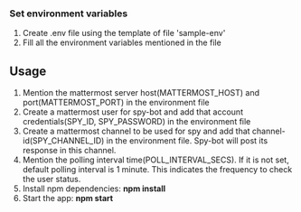 ### Set environment variables
1. Create .env file using the template of file 'sample-env'
2. Fill all the environment variables mentioned in the file

## Usage
1. Mention the mattermost server host(MATTERMOST_HOST) and port(MATTERMOST_PORT) in the environment file
2. Create a mattermost user for spy-bot and add that account credentials(SPY_ID, SPY_PASSWORD) in the environment file
3. Create a mattermost channel to be used for spy and add that channel-id(SPY_CHANNEL_ID) in the environment file. Spy-bot will post its response in this channel.
4. Mention the polling interval time(POLL_INTERVAL_SECS). If it is not set, default polling interval is 1 minute. This indicates the frequency to check the user status.
5. Install npm dependencies: **npm install**
6. Start the app: **npm start**